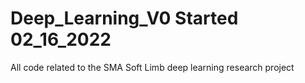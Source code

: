 # Deep_Learning_V0 Started 02_16_2022

All code related to the SMA Soft Limb deep learning research project 
